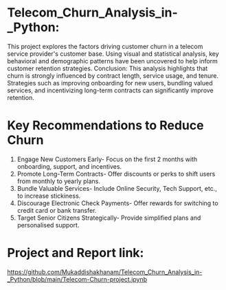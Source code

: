 # Telecom_Churn_Analysis_in-_Python:
This project explores the factors driving customer churn in a telecom service provider's customer base. Using visual and statistical analysis, key behavioral and demographic patterns have been uncovered to help inform customer retention strategies.
Conclusion:
This analysis highlights that churn is strongly influenced by contract length, service usage, and
tenure. Strategies such as improving onboarding for new users, bundling valued services, and
incentivizing long-term contracts can significantly improve retention.

# Key Recommendations to Reduce Churn
1. Engage New Customers Early- Focus on the first 2 months with onboarding, support, and incentives.
2. Promote Long-Term Contracts- Offer discounts or perks to shift users from monthly to yearly plans.
3. Bundle Valuable Services- Include Online Security, Tech Support, etc., to increase stickiness.
4. Discourage Electronic Check Payments- Offer rewards for switching to credit card or bank transfer.
5. Target Senior Citizens Strategically- Provide simplified plans and personalised support.

# Project and Report link:
https://github.com/Mukaddishakhanam/Telecom_Churn_Analysis_in-_Python/blob/main/Telecom-Churn-project.ipynb
